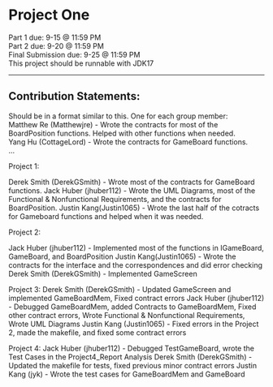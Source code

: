 # Project One

Part 1 due: 9-15 @ 11:59 PM \
Part 2 due: 9-20 @ 11:59 PM \
Final Submission due: 9-25 @ 11:59 PM \
This project should be runnable with JDK17

---

## Contribution Statements:

Should be in a format similar to this. One for each group member:\
Matthew Re (Matthewjre) - Wrote the contracts for most of the BoardPosition functions. Helped with other functions when needed.\
Yang Hu (CottageLord) - Wrote the contracts for GameBoard functions.\
...

Project 1:

Derek Smith (DerekGSmith) - Wrote most of the contracts for GameBoard functions.
Jack Huber (jhuber112) - Wrote the UML Diagrams, most of the Functional & Nonfunctional Requirements, and the contracts for BoardPosition.
Justin Kang(Justin1065) - Wrote the last half of the cotracts for Gameboard functions and helped when it was needed.

Project 2:

Jack Huber (jhuber112) - Implemented most of the functions in IGameBoard, GameBoard, and BoardPosition
Justin Kang(Justin1065) - Wrote the contracts for the interface and the correspondences and did error checking
Derek Smith (DerekGSmith) - Implemented GameScreen

Project 3:
Derek Smith (DerekGSmith) - Updated GameScreen and implemented GameBoardMem, Fixed contract errors
Jack Huber (jhuber112) - Debugged GameBoardMem, added Contracts to GameBoardMem, Fixed other contract errors, Wrote Functional & Nonfunctional Requirements, Wrote UML Diagrams
Justin Kang (Justin1065) - Fixed errors in the Project 2, made the makefile, and fixed some contract errors

Project 4:
Jack Huber (jhuber112) - Debugged TestGameBoard, wrote the Test Cases in the Project4_Report Analysis
Derek Smith (DerekGSmith) - Updated the makefile for tests, fixed previous minor contract errors
Justin Kang (jyk) - Wrote the test cases for GameBoardMem and GameBoard
